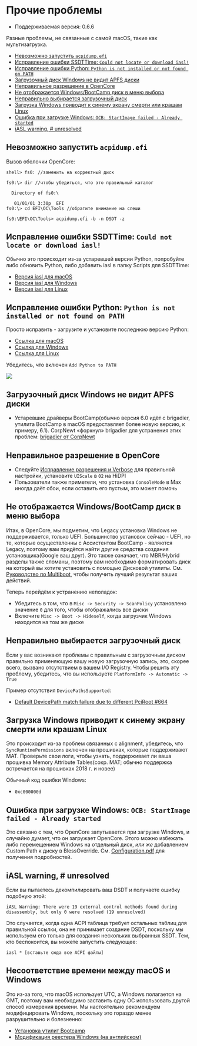 # Прочие проблемы

* Поддерживаемая версия: 0.6.6

Разные проблемы, не связанные с самой macOS, такие как мультизагрузка.

* [Невозможно запустить `acpidump.efi`](#невозможно-запустить-acpidump-efi)
* [Исправление ошибки SSDTTime: `Could not locate or download iasl!`](#исправление-ошибки-ssdttime-could-not-locate-or-download-iasl)
* [Исправление ошибки Python: `Python is not installed or not found on PATH`](#исправление-ошибки-python-python-is-not-installed-or-not-found-on-path)
* [Загрузочный диск Windows не видит APFS диски](#загрузочныи-диск-windows-не-видит-apfs-диски)
* [Неправильное разрешение в OpenCore](#неправильное-разрешение-в-opencore)
* [Не отображается Windows/BootCamp диск в меню выбора](#не-отображается-windows-bootcamp-диск-в-меню-выбора)
* [Неправильно выбирается загрузочный диск](#неправильно-выбирается-загрузочныи-диск)
* [Загрузка Windows приводит к синему экрану смерти или крашам Linux](#загрузка-windows-приводит-к-синему-экрану-смерти-или-крашам-linux)
* [Ошибка при загрузке Windows: `OCB: StartImage failed - Already started`](#ошибка-при-загрузке-windows-ocb-startimage-failed-already-started)
* [iASL warning, # unresolved](#iasl-warning-unresolved)

## Невозможно запустить `acpidump.efi`

Вызов оболочки OpenCore:

```
shell> fs0: //заменить на корректный диск

fs0:\> dir //чтобы убедиться, что это правильный каталог

  Directory of fs0:\

   01/01/01 3:30p  EFI
fs0:\> cd EFI\OC\Tools //обратите внимание на слеши

fs0:\EFI\OC\Tools> acpidump.efi -b -n DSDT -z
```

## Исправление ошибки SSDTTime: `Could not locate or download iasl!`

Обычно это происходит из-за устаревшей версии Python, попробуйте либо обновить Python, либо добавить iasl в папку Scripts для SSDTTime:

* [Версия iasl для macOS](https://bitbucket.org/RehabMan/acpica/downloads/iasl.zip)
* [Версия iasl для Windows](https://acpica.org/downloads/binary-tools)
* [Версия iasl для Linux](http://amdosx.kellynet.nl/iasl.zip)

## Исправление ошибки Python: `Python is not installed or not found on PATH`

Просто исправить - загрузите и установите последнюю версию Python:

* [Ссылка для macOS](https://www.python.org/downloads/macos)
* [Ссылка для Windows](https://www.python.org/downloads/windows/)
* [Ссылка для Linux](https://www.python.org/downloads/source/)

Убедитесь, что включен `Add Python to PATH`

![](../../../img/troubleshooting/troubleshooting-md/python-path.png)

## Загрузочный диск Windows не видит APFS диски

* Устаревшие драйверы BootCamp(обычно версия 6.0 идёт с brigadier, утилита BootCamp в macOS предоставляет более новую версию, к примеру, 6.1). CorpNewt «форкнул» brigadier для устранения этих проблем: [brigadier от CorpNewt](https://github.com/corpnewt/brigadier)

## Неправильное разрешение в OpenCore

* Следуйте [Исправление разрешения и Verbose](https://dortania.github.io/OpenCore-Post-Install/cosmetic/verbose.html) для правильной настройки, установите `UIScale` в `02` на HiDPI
* Пользователи также приметели, что установка `ConsoleMode` в Max иногда даёт сбои, если оставить его пустым, это может помочь

## Не отображается Windows/BootCamp диск в меню выбора

Итак, в OpenCore, мы подметим, что Legacy установка Windows не поддерживается, только UEFI. Большинство установок сейчас - UEFI, но те, которые осуществленны с Ассистентом BootCamp - являются Legacy, поэтому вам придётся найти другие средства создания установщика(Google ваш друг). Это также означает, что MBR/Hybrid разделы также сломаны, поэтому вам необходимо форматировать диск на который вы хотите установить с помощью Дисковой утилиты. См. [Руководство по Multiboot](https://hackintosh-multiboot.gitbook.io/hackintosh-multiboot/), чтобы получить лучший результат ваших действий.

Теперь перейдём к устранению неполадок:

* Убедитесь в том, что в `Misc -> Security -> ScanPolicy` установлено значение `0` для того, чтобы отображались все диски
* Включите `Misc -> Boot -> Hideself`, когда загрузчик Windows находится на том же диске

## Неправильно выбирается загрузочный диск

Если у вас возникают проблемы с правильным с загрузочным диском правильно применяющую вашу новую загрузочную запись, это, скорее всего, вызвано отсутствием в вашем I/O Registry. Чтобы решить эту проблему, убедитесь, что вы используете `PlatformInfo -> Automatic -> True`

Пример отсутствия `DevicePathsSupported`:

* [Default DevicePath match failure due to different PciRoot #664](https://github.com/acidanthera/bugtracker/issues/664#issuecomment-663873846)

## Загрузка Windows приводит к синему экрану смерти или крашам Linux

Это происходит из-за проблем связанных с alignment, убедитесь, что `SyncRuntimePermissions` включен на прошивках, которые поддерживают MAT. Проверьте свои логи, чтобы узнать, поддерживает ли ваша прошивка Memory Attribute Tables(сокр. MAT; обычно поддержка встречается на прошивках 2018 г. и новее)

Обычный код ошибки Windows:

* `0xc000000d`

## Ошибка при загрузке Windows: `OCB: StartImage failed - Already started`

Это связано с тем, что OpenCore запутывается при загрузке Windows, и случайно думает, что он загружает OpenCore. Этого можно избежать либо перемещением Windows на отдельный диск, *или же* добавлением Custom Path к диску в BlessOverride. См. [Configuration.pdf](https://github.com/acidanthera/OpenCorePkg/blob/master/Docs/Configuration.pdf) для получения подробностей.

## iASL warning, # unresolved

Если вы пытаетесь декомпилировать ваш DSDT и получаете ошибку подобную этой:

```
iASL Warning: There were 19 external control methods found during disassembly, but only 0 were resolved (19 unresolved)
```

Это случается, когда одна ACPI таблица требует остальных таблиц для правильной ссылки, она не принимает создание DSDT, поскольку мы используем его только для создания нескольких выбранных SSDT. Тем, кто беспокоится, вы можете запустить следующее:

```
iasl * [вставьте сюда все ACPI файлы]
```

## Несоответствие времени между macOS и Windows

Это из-за того, что macOS использует UTC, а Windows полагается на GMT, поэтому вам необходимо заставить одну ОС использовать другой способ измерения времени. Мы настоятельно рекомендуем модифицировать Windows, поскольку это гораздо менее разрушительно и болезненно:

* [Установка утилит Bootcamp](https://dortania.github.io/OpenCore-Post-Install/multiboot/bootcamp.html)
* [Модификация реестера Windows (на английском)](https://superuser.com/q/494432)
